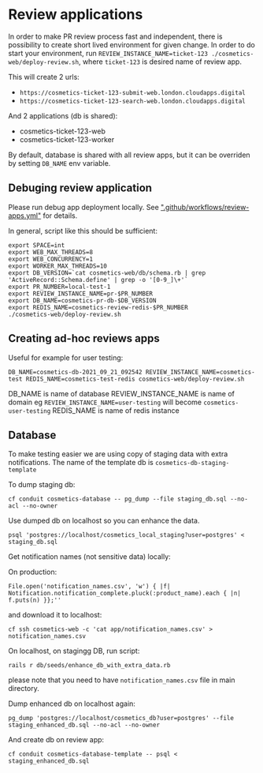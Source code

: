# Review applications

In order to make PR review process fast and independent, there is possibility to create
short lived environment for given change. In order to do start your environment, run
`REVIEW_INSTANCE_NAME=ticket-123 ./cosmetics-web/deploy-review.sh`, where `ticket-123` is desired name of review app.

This will create 2 urls:
* `https://cosmetics-ticket-123-submit-web.london.cloudapps.digital`
* `https://cosmetics-ticket-123-search-web.london.cloudapps.digital`

And 2 applications (db is shared):
* cosmetics-ticket-123-web
* cosmetics-ticket-123-worker

By default, database is shared with all review apps, but it can be overriden by setting `DB_NAME` env variable.

## Debuging review application

Please run debug app deployment locally. See [".github/workflows/review-apps.yml"](https://github.com/UKGovernmentBEIS/beis-opss/blob/master/.github/workflows/review-apps.yml) for details.

In general, script like this should be sufficient:

```
export SPACE=int
export WEB_MAX_THREADS=8
export WEB_CONCURRENCY=1
export WORKER_MAX_THREADS=10
export DB_VERSION=`cat cosmetics-web/db/schema.rb | grep 'ActiveRecord::Schema.define' | grep -o '[0-9_]\+'`
export PR_NUMBER=local-test-1
export REVIEW_INSTANCE_NAME=pr-$PR_NUMBER
export DB_NAME=cosmetics-pr-db-$DB_VERSION
export REDIS_NAME=cosmetics-review-redis-$PR_NUMBER
./cosmetics-web/deploy-review.sh
```

## Creating ad-hoc reviews apps

Useful for example for user testing:

```
DB_NAME=cosmetics-db-2021_09_21_092542 REVIEW_INSTANCE_NAME=cosmetics-test REDIS_NAME=cosmetics-test-redis cosmetics-web/deploy-review.sh
```

DB_NAME is name of database
REVIEW_INSTANCE_NAME is name of domain eg `REVIEW_INSTANCE_NAME=user-testing` will become `cosmetics-user-testing`
REDIS_NAME is name of redis instance

## Database

To make testing easier we are using copy of staging data with extra notifications.
The name of the template db is `cosmetics-db-staging-template`

To dump staging db:

```
cf conduit cosmetics-database -- pg_dump --file staging_db.sql --no-acl --no-owner
```

Use dumped db on localhost so you can enhance the data.

```
psql 'postgres://localhost/cosmetics_local_staging?user=postgres' < staging_db.sql
```

Get notification names (not sensitive data) locally:

On production:
```
File.open('notification_names.csv', 'w') { |f| Notification.notification_complete.pluck(:product_name).each { |n| f.puts(n) }};''
```

and download it to localhost:

```
cf ssh cosmetics-web -c 'cat app/notification_names.csv' > notification_names.csv
```

On localhost, on stagingg DB, run script:

`rails r db/seeds/enhance_db_with_extra_data.rb`

please note that you need to have `notification_names.csv` file in main directory.

Dump enhanced db on localhost again:

```
pg_dump 'postgres://localhost/cosmetics_db?user=postgres' --file staging_enhanced_db.sql --no-acl --no-owner
```

And create db on review app:

```
cf conduit cosmetics-database-template -- psql < staging_enhanced_db.sql
```
